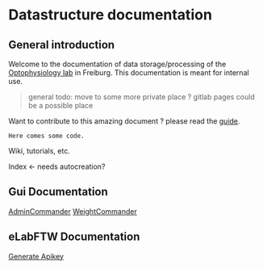 # Datastructure documentation
## General introduction
Welcome to the documentation of data storage/processing of the [Optophysiology lab](https://www.optophysiology.uni-freiburg.de/) in Freiburg.
This documentation is meant for internal use.
 > general todo: move to some more private place ? gitlab pages could be a possible place

Want to contribute to this amazing document ? please read the [guide](DocumentationTutorial.md).


~~~~~~~~
Here comes some code.
~~~~~~~~

Wiki, tutorials, etc.

Index <- needs autocreation?

## Gui Documentation
[AdminCommander](gui_documentation/AdminCommander.md)
[WeightCommander](gui_documentation/WeightCommander.md)

## eLabFTW Documentation
[Generate Apikey](eLabFTW_documentation/generate_apikey.md)